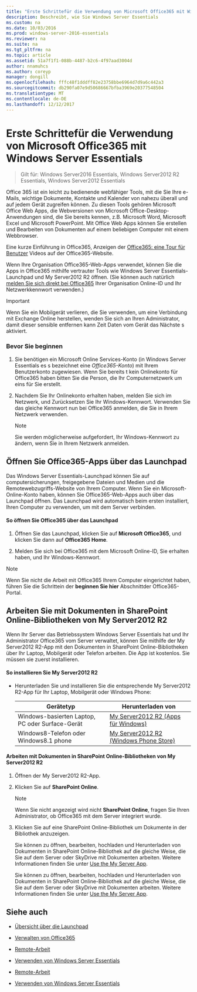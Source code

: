 ```yaml
---
title: "Erste Schrittefür die Verwendung von Microsoft Office365 mit Windows Server Essentials"
description: Beschreibt, wie Sie Windows Server Essentials
ms.custom: na
ms.date: 10/03/2016
ms.prod: windows-server-2016-essentials
ms.reviewer: na
ms.suite: na
ms.tgt_pltfrm: na
ms.topic: article
ms.assetid: 51a7f1f1-088b-4487-b2c6-4f97aad3004d
author: nnamuhcs
ms.author: coreyp
manager: dongill
ms.openlocfilehash: fffc48f1dddff82e23758bbe6964d7d9a6c442a3
ms.sourcegitcommit: db290fa07e9d50686667bfba3969e20377548504
ms.translationtype: MT
ms.contentlocale: de-DE
ms.lasthandoff: 12/12/2017
---
```

# <a name="quick-start-guide-to-using-microsoft-office-365-with-windows-server-essentials"></a>Erste Schrittefür die Verwendung von Microsoft Office365 mit Windows Server Essentials

>Gilt für: Windows Server2016 Essentials, Windows Server2012 R2 Essentials, Windows Server2012 Essentials

 Office 365 ist ein leicht zu bedienende webfähiger Tools, mit die Sie Ihre e-Mails, wichtige Dokumente, Kontakte und Kalender von nahezu überall und auf jedem Gerät zugreifen können. Zu diesen Tools gehören Microsoft Office Web Apps, die Webversionen von Microsoft Office-Desktop-Anwendungen sind, die Sie bereits kennen, z.B. Microsoft Word, Microsoft Excel und Microsoft PowerPoint. Mit Office Web Apps können Sie erstellen und Bearbeiten von Dokumenten auf einem beliebigen Computer mit einem Webbrowser.  
  
 Eine kurze Einführung in Office365, Anzeigen der [Office365: eine Tour für Benutzer](https://onlinehelp.microsoft.com/office365-smallbusinesses/hh534379.aspx) Videos auf der Office365-Website.  
  
 Wenn Ihre Organisation Office365-Web-Apps verwendet, können Sie die Apps in Office365 mithilfe vertrauter Tools wie Windows Server Essentials-Launchpad und My Server2012 R2 öffnen. (Sie können auch natürlich [melden Sie sich direkt bei Office365](https://login.microsoftonline.com/login.srf?wa=wsignin1.0&rpsnv=2&ct=1384059583&rver=6.1.6206.0&wp=MBI_KEY&wreply=https:%2F%2Fwww.outlook.com%2Fowa%2F&id=260563&whr=students.tamuk.edu&CBCXT=out) Ihrer Organisation Online-ID und Ihr Netzwerkkennwort verwenden.)  
  
> [!IMPORTANT]
>  Wenn Sie ein Mobilgerät verlieren, die Sie verwenden, um eine Verbindung mit Exchange Online herstellen, wenden Sie sich an Ihren Administrator, damit dieser sensible entfernen kann Zeit Daten vom Gerät das Nächste s aktiviert.  
  
### <a name="before-you-begin"></a>Bevor Sie beginnen  
  
1.  Sie benötigen ein Microsoft Online Services-Konto (in Windows Server Essentials es s bezeichnet eine *Office365-Konto*) mit Ihrem Benutzerkonto zugewiesen. Wenn Sie bereits t kein Onlinekonto für Office365 haben bitten Sie die Person, die Ihr Computernetzwerk um eins für Sie erstellt.  
  
2.  Nachdem Sie Ihr Onlinekonto erhalten haben, melden Sie sich im Netzwerk, und Zurücksetzen Sie Ihr Windows-Kennwort. Verwenden Sie das gleiche Kennwort nun bei Office365 anmelden, die Sie in Ihrem Netzwerk verwenden.  
  
    > [!NOTE]
    >  Sie werden möglicherweise aufgefordert, Ihr Windows-Kennwort zu ändern, wenn Sie in Ihrem Netzwerk anmelden.  
  
## <a name="open-office-365-apps-from-the-launchpad"></a>Öffnen Sie Office365-Apps über das Launchpad  
 Das Windows Server Essentials-Launchpad können Sie auf computersicherungen, freigegebene Dateien und Medien und die Remotewebzugriffs-Website von Ihrem Computer. Wenn Sie ein Microsoft-Online-Konto haben, können Sie Office365-Web-Apps auch über das Launchpad öffnen. Das Launchpad wird automatisch beim ersten installiert, Ihren Computer zu verwenden, um mit dem Server verbinden.  
  
#### <a name="to-open-office-365-from-the-launchpad"></a>So öffnen Sie Office365 über das Launchpad  
  
1.  Öffnen Sie das Launchpad, klicken Sie auf **Microsoft Office365**, und klicken Sie dann auf **Office365 Home**.  
  
2.  Melden Sie sich bei Office365 mit dem Microsoft Online-ID, Sie erhalten haben, und Ihr Windows-Kennwort.  
  
> [!NOTE]
>  Wenn Sie nicht die Arbeit mit Office365 Ihrem Computer eingerichtet haben, führen Sie die Schrittein der **beginnen Sie hier** Abschnittder Office365-Portal.  
  
## <a name="work-with-documents-in-your-sharepoint-online-libraries-from-my-server-2012-r2"></a>Arbeiten Sie mit Dokumenten in SharePoint Online-Bibliotheken von My Server2012 R2  
 Wenn Ihr Server das Betriebssystem Windows Server Essentials hat und Ihr Administrator Office365 vom Server verwaltet, können Sie mithilfe der My Server2012 R2-App mit den Dokumenten in SharePoint Online-Bibliotheken über Ihr Laptop, Mobilgerät oder Telefon arbeiten. Die App ist kostenlos. Sie müssen sie zuerst installieren.  
  
#### <a name="to-install-my-server-2012-r2"></a>So installieren Sie My Server2012 R2  
  
-   Herunterladen Sie und installieren Sie die entsprechende My Server2012 R2-App für Ihr Laptop, Mobilgerät oder Windows Phone:  
  
    |Gerätetyp|Herunterladen von|  
    |-----------------|-------------------|  
    |Windows-basierten Laptop, PC oder Surface-Gerät|[My Server2012 R2 (Apps für Windows)](https://apps.microsoft.com/windows/app/my-server-2012-r2/67e86695-bda3-4f32-96c4-2e20e56f1cf3)|  
    | Windows8-Telefon oder Windows8.1 phone|[My Server2012 R2 (Windows Phone Store)](http://www.windowsphone.com/store/app/my-server-2012-r2/44f596b5-0477-4096-b96e-ddd6ef64ad6b)|  
  
#### <a name="to-work-with-documents-in-sharepoint-online-libraries-from-my-server-2012-r2"></a>Arbeiten mit Dokumenten in SharePoint Online-Bibliotheken von My Server2012 R2  
  
1.  Öffnen der My Server2012 R2-App.  
  
2.  Klicken Sie auf **SharePoint Online**.  
  
    > [!NOTE]
    >  Wenn Sie nicht angezeigt wird nicht **SharePoint Online**, fragen Sie Ihren Administrator, ob Office365 mit dem Server integriert wurde.  
  
3.  Klicken Sie auf eine SharePoint Online-Bibliothek um Dokumente in der Bibliothek anzuzeigen.  
  

     Sie können zu öffnen, bearbeiten, hochladen und Herunterladen von Dokumenten in SharePoint Online-Bibliothek auf die gleiche Weise, die Sie auf dem Server oder SkyDrive mit Dokumenten arbeiten. Weitere Informationen finden Sie unter [Use the My Server App](Use-the-My-Server-App-to-Connect-to-Windows-Server-Essentials.md).  

     Sie können zu öffnen, bearbeiten, hochladen und Herunterladen von Dokumenten in SharePoint Online-Bibliothek auf die gleiche Weise, die Sie auf dem Server oder SkyDrive mit Dokumenten arbeiten. Weitere Informationen finden Sie unter [Use the My Server App](../use/Use-the-My-Server-App-to-Connect-to-Windows-Server-Essentials.md).  

  
## <a name="see-also"></a>Siehe auch  
  
-   [Übersicht über die Launchpad](../manage/Overview-of-the-Launchpad-in-Windows-Server-Essentials.md)  
  
-   [Verwalten von Office365](../manage/Manage-Office-365-in-Windows-Server-Essentials.md)  
  

-   [Remote-Arbeit](Work-Remotely-in-Windows-Server-Essentials.md)  
  
-   [Verwenden von Windows Server Essentials](Use-Windows-Server-Essentials.md)

-   [Remote-Arbeit](../use/Work-Remotely-in-Windows-Server-Essentials.md)  
  
-   [Verwenden von Windows Server Essentials](../use/Use-Windows-Server-Essentials.md)

